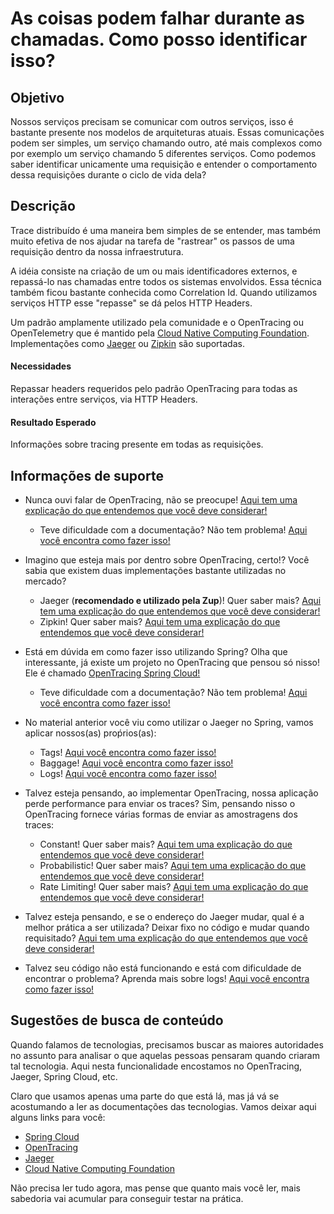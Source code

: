 # As coisas podem falhar durante as chamadas. Como posso identificar isso?

## Objetivo

Nossos serviços precisam se comunicar com outros serviços, isso é bastante presente nos modelos de arquiteturas atuais. 
Essas comunicações podem ser simples, um serviço chamando outro, até mais complexos como por exemplo um serviço chamando 
5 diferentes serviços. Como podemos saber identificar unicamente uma requisição e entender o comportamento dessa 
requisições durante o ciclo de vida dela?

## Descrição

Trace distribuído é uma maneira bem simples de se entender, mas também muito efetiva de nos ajudar na tarefa de 
"rastrear" os passos de uma requisição dentro da nossa infraestrutura.

A idéia consiste na criação de um ou mais identificadores externos, e repassá-lo nas chamadas entre todos os sistemas 
envolvidos. Essa técnica também ficou bastante conhecida como Correlation Id. Quando utilizamos serviços HTTP esse 
"repasse" se dá pelos HTTP Headers.

Um padrão amplamente utilizado pela comunidade e o OpenTracing ou OpenTelemetry que é mantido pela [Cloud Native 
Computing Foundation](https://www.cncf.io/). Implementações como [Jaeger](https://www.jaegertracing.io/) ou [Zipkin](https://zipkin.io/) são suportadas.

#### Necessidades

Repassar headers requeridos pelo padrão OpenTracing para todas as interações entre serviços, via HTTP Headers.

#### Resultado Esperado

Informações sobre tracing presente em todas as requisições.

## Informações de suporte

* Nunca ouvi falar de OpenTracing, não se preocupe! [Aqui tem uma explicação do que entendemos que você deve considerar!](https://opentracing.io/docs/overview/)

    * Teve dificuldade com a documentação? Não tem problema! [Aqui você encontra como fazer isso!](../informacao_procedural/open-tracing.md)
    
* Imagino que esteja mais por dentro sobre OpenTracing, certo!? Você sabia que existem duas implementações bastante utilizadas no mercado?

    * Jaeger (**recomendado e utilizado pela Zup**)! Quer saber mais? [Aqui tem uma explicação do que entendemos que você deve considerar!](https://www.jaegertracing.io/)
    * Zipkin! Quer saber mais? [Aqui tem uma explicação do que entendemos que você deve considerar!](https://zipkin.io/)
    
* Está em dúvida em como fazer isso utilizando Spring? Olha que interessante, já existe um projeto no OpenTracing que pensou só nisso! 
Ele é chamado [OpenTracing Spring Cloud!](https://github.com/opentracing-contrib/java-spring-jaeger)

    * Teve dificuldade com a documentação? Não tem problema! [Aqui você encontra como fazer isso!](../informacao_suporte/jaeger.md)

* No material anterior você viu como utilizar o Jaeger no Spring, vamos aplicar nossos(as) proṕrios(as):

    * Tags! [Aqui você encontra como fazer isso!](../informacao_suporte/jaeger-concept-tags.md)
    * Baggage! [Aqui você encontra como fazer isso!](../informacao_suporte/jaeger-concept-baggage.md)
    * Logs! [Aqui você encontra como fazer isso!](../informacao_suporte/jaeger-concept-logs.md)
    
* Talvez esteja pensando, ao implementar OpenTracing, nossa aplicação perde performance para enviar os traces? Sim, pensando 
nisso o OpenTracing fornece várias formas de enviar as amostragens dos traces:

    * Constant! Quer saber mais? [Aqui tem uma explicação do que entendemos que você deve considerar!](../informacao_suporte/jaeger-sampler-constant.md)
    * Probabilistic! Quer saber mais? [Aqui tem uma explicação do que entendemos que você deve considerar!](../informacao_suporte/jaeger-sampler-probabilistic.md)
    * Rate Limiting! Quer saber mais? [Aqui tem uma explicação do que entendemos que você deve considerar!](../informacao_suporte/jaeger-sampler-rate-limite.md)

* Talvez esteja pensando, e se o endereço do Jaeger mudar, qual é a melhor prática a ser utilizada? Deixar fixo 
no código e mudar quando requisitado? [Aqui tem uma explicação do que entendemos que você deve considerar!](../informacao_procedural/twelve-factor-config.md)

* Talvez seu código não está funcionando e está com dificuldade de encontrar o problema? Aprenda mais sobre logs! [Aqui você encontra como fazer isso!](../informacao_suporte/spring-logging.md)

## Sugestões de busca de conteúdo

Quando falamos de tecnologias, precisamos buscar as maiores autoridades no assunto para analisar o que aquelas pessoas 
pensaram quando criaram tal tecnologia. Aqui nesta funcionalidade encostamos no OpenTracing, Jaeger, Spring Cloud, etc. 

Claro que usamos apenas uma parte do que está lá, mas já vá se acostumando a ler as documentações das tecnologias. 
Vamos deixar aqui alguns links para você:

* [Spring Cloud](https://github.com/opentracing-contrib/java-spring-jaeger)
* [OpenTracing](https://opentracing.io/)
* [Jaeger](https://www.jaegertracing.io/)
* [Cloud Native Computing Foundation](https://www.cncf.io/)

Não precisa ler tudo agora, mas pense que quanto mais você ler, mais sabedoria vai acumular para conseguir testar na prática.